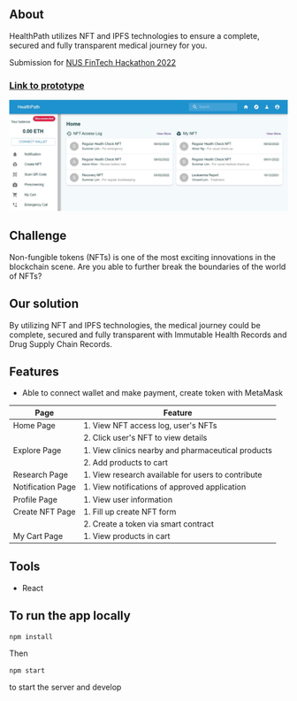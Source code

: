 ## About

HealthPath utilizes NFT and IPFS technologies to ensure a complete, secured and fully transparent medical journey for you.

Submission for [NUS FinTech Hackathon 2022](https://nusfintechmonth.comp.nus.edu.sg/)

### [Link to prototype](https://health-path.herokuapp.com/)

<img src="dashboard.jpg" alt="first screenshot" width="600"/>

## Challenge

Non-fungible tokens (NFTs) is one of the most exciting innovations in the blockchain scene. Are you able to further break the boundaries of the world of NFTs?

## Our solution

By utilizing NFT and IPFS technologies, the medical journey could be complete, secured and fully transparent with Immutable Health Records and Drug Supply Chain Records.

## Features

- Able to connect wallet and make payment, create token with MetaMask

| Page              | Feature                                            |
| ----------------- | -------------------------------------------------- |
| Home Page         | 1. View NFT access log, user's NFTs                |
|                   | 2. Click user's NFT to view details                |
| Explore Page      | 1. View clinics nearby and pharmaceutical products |
|                   | 2. Add products to cart                            |
| Research Page     | 1. View research available for users to contribute |
| Notification Page | 1. View notifications of approved application      |
| Profile Page      | 1. View user information                           |
| Create NFT Page   | 1. Fill up create NFT form                         |
|                   | 2. Create a token via smart contract               |
| My Cart Page      | 1. View products in cart                           |

## Tools

- React

## To run the app locally

```
npm install
```

Then

```
npm start
```

to start the server and develop
